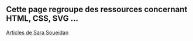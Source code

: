 Cette page regroupe des ressources concernant HTML, CSS, SVG ...
----
[Articles de Sara Soueidan](https://www.sarasoueidan.com/blog/accordion-markup/) 